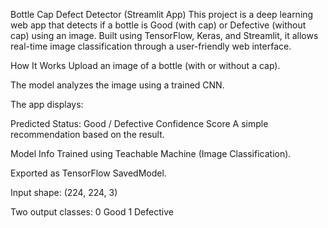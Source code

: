 Bottle Cap Defect Detector (Streamlit App)
This project is a deep learning web app that detects if a bottle is Good (with cap) or Defective (without cap) using an image. Built using TensorFlow, Keras, and Streamlit, it allows real-time image classification through a user-friendly web interface.

 How It Works
Upload an image of a bottle (with or without a cap).

The model analyzes the image using a trained CNN.

The app displays:

Predicted Status: Good / Defective
Confidence Score
A simple recommendation based on the result.

Model Info
Trained using Teachable Machine (Image Classification).

Exported as TensorFlow SavedModel.

Input shape: (224, 224, 3)

Two output classes:
0 Good
1 Defective
